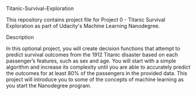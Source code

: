 Titanic-Survival-Exploration

This repository contains project file for Project 0 - Titanic Survival Exploration as part of Udacity's Machine Learning Nanodegree.

Description

In this optional project, you will create decision functions that attempt to predict survival outcomes from the 1912 Titanic disaster based on each passenger’s features, such as sex and age. You will start with a simple algorithm and increase its complexity until you are able to accurately predict the outcomes for at least 80% of the passengers in the provided data. This project will introduce you to some of the concepts of machine learning as you start the Nanodegree program.
